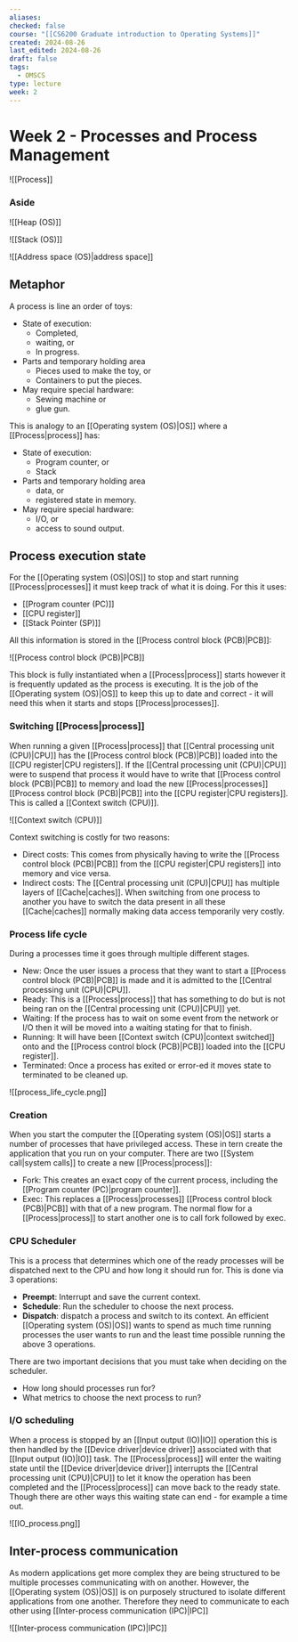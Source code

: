 ```yaml
---
aliases: 
checked: false
course: "[[CS6200 Graduate introduction to Operating Systems]]"
created: 2024-08-26
last_edited: 2024-08-26
draft: false
tags:
  - OMSCS
type: lecture
week: 2
---
```

# Week 2 - Processes and Process Management

![[Process]]

### Aside

![[Heap (OS)]]

![[Stack (OS)]]

![[Address space (OS)|address space]]

## Metaphor

A process is line an order of toys:
- State of execution:
	- Completed,
	- waiting, or
	- In progress.
- Parts and temporary holding area
	- Pieces used to make the toy, or
	- Containers to put the pieces.
- May require special hardware:
	- Sewing machine or
	- glue gun.

This is analogy to an [[Operating system (OS)|OS]] where a [[Process|process]] has:
- State of execution:
	- Program counter, or
	- Stack
- Parts and temporary holding area
	- data, or
	- registered state in memory.
- May require special hardware:
	- I/O, or
	- access to sound output.

## Process execution state

For the [[Operating system (OS)|OS]] to stop and start running [[Process|processes]] it must keep track of what it is doing. For this it uses:
- [[Program counter (PC)]]
- [[CPU register]]
- [[Stack Pointer (SP)]]

All this information is stored in the [[Process control block (PCB)|PCB]]:

![[Process control block (PCB)|PCB]]

This block is fully instantiated when a [[Process|process]] starts however it is frequently updated as the process is executing. It is the job of the [[Operating system (OS)|OS]] to keep this up to date and correct - it will need this when it starts and stops [[Process|processes]].

### Switching [[Process|process]]

When running a given [[Process|process]] that [[Central processing unit (CPU)|CPU]] has the [[Process control block (PCB)|PCB]] loaded into the [[CPU register|CPU registers]]. If the [[Central processing unit (CPU)|CPU]] were to suspend that process it would have to write that [[Process control block (PCB)|PCB]] to memory and load the new [[Process|processes]] [[Process control block (PCB)|PCB]] into the [[CPU register|CPU registers]]. This is called a [[Context switch (CPU)]].

![[Context switch (CPU)]]

Context switching is costly for two reasons:
- Direct costs: This comes from physically having to write the [[Process control block (PCB)|PCB]] from the [[CPU register|CPU registers]] into memory and vice versa.
- Indirect costs: The [[Central processing unit (CPU)|CPU]] has multiple layers of [[Cache|caches]]. When switching from one process to another you have to switch the data present in all these [[Cache|caches]] normally making data access temporarily very costly.

### Process life cycle

During a processes time it goes through multiple different stages.
- New: Once the user issues a process that they want to start a [[Process control block (PCB)|PCB]] is made and it is admitted to the [[Central processing unit (CPU)|CPU]].
- Ready: This is a [[Process|process]] that has something to do but is not being ran on the [[Central processing unit (CPU)|CPU]] yet.
- Waiting: If the process has to wait on some event from the network or I/O then it will be moved into a waiting stating for that to finish.
- Running: It will have been [[Context switch (CPU)|context switched]] onto and the [[Process control block (PCB)|PCB]] loaded into the [[CPU register]].
- Terminated: Once a process has exited or error-ed it moves state to terminated to be cleaned up. 

![[process_life_cycle.png]]

### Creation

When you start the computer the [[Operating system (OS)|OS]] starts a number of processes that have privileged access. These in tern create the application that you run on your computer. There are two [[System call|system calls]] to create a new [[Process|process]]:
- Fork: This creates an exact copy of the current process, including the [[Program counter (PC)|program counter]].
- Exec: This replaces a [[Process|processes]] [[Process control block (PCB)|PCB]] with that of a new program.
The normal flow for a [[Process|process]] to start another one is to call fork followed by exec.

### CPU Scheduler

This is a process that determines which one of the ready processes will be dispatched next to the CPU and how long it should run for. This is done via 3 operations:
- **Preempt**: Interrupt and save the current context.
- **Schedule**: Run the scheduler to choose the next process.
- **Dispatch**: dispatch a process and switch to its context.
An efficient [[Operating system (OS)|OS]] wants to spend as much time running processes the user wants to run and the least time possible running the above 3 operations.

There are two important decisions that you must take when deciding on the scheduler.
- How long should processes run for?
- What metrics to choose the next process to run?
### I/O scheduling

When a process is stopped by an [[Input output (IO)|IO]] operation this is then handled by the [[Device driver|device driver]] associated with that [[Input output (IO)|IO]] task. The [[Process|process]] will enter the waiting state until the [[Device driver|device driver]] interrupts the [[Central processing unit (CPU)|CPU]] to let it know the operation has been completed and the [[Process|process]] can move back to the ready state. Though there are other ways this waiting state can end - for example a time out.

![[IO_process.png]]

## Inter-process communication

As modern applications get more complex they are being structured to be multiple processes communicating with on another. However, the [[Operating system (OS)|OS]] is on purposely structured to isolate different applications from one another. Therefore they need to communicate to each other using [[Inter-process communication (IPC)|IPC]]

![[Inter-process communication (IPC)|IPC]]
